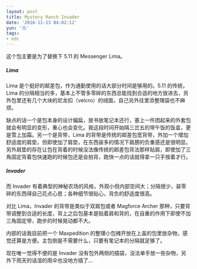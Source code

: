 ```yaml
---
layout: post
title: Mystery Ranch Invader
date: '2016-11-13 04:02:12'
yun: '元'
tags:
- edc
---
```


这个包主要是为了替换下 5.11 的 Messenger Lima。

##### Lima
Lima 是个挺好的邮差包，作为通勤使用的话大部分时间是够用的。5.11 的传统，Lima 的分隔相当的多，基本上不管多零碎的东西总能找到合适的地方放进去，另外包里还有几个大块的尼龙扣（velcro）的绒面，自己另外往里添整理袋也不麻烦。

缺点的话一个是包本身的设计偏扁，放书放笔记本还行，塞上一件团起来的外套包就会有明显的变形，重心也会变化。我这段时间开始隔三岔五的带午饭的饭盒，更是雪上加霜。另一个是背带，Lima 的背带是传统的邮差包宽背带，外加一个增加舒适度的肩垫，但即使加了肩垫，在东西装多的情况下肩膀的负重感还是很明显。另外肩垫的存在让包在背着的时候没法像传统的邮差包背法那样贴肩，即使加了三角固定背着包快速跑的时候包还是会拍背，跑快一点的话就得拿一只手按着才行。

##### Invader
而 Invader 有着典型的神秘农场的风格，外观小但内部空间大；分隔很少，装零碎的东西得自己花点心思；各种细节很贴心，背负的舒适度很高。

对比 Lima，Invader 的背带是类似于双肩包或者 Magforce Archer 那种，只要背带调整到合适的长度，背上之后包基本是贴着肩和背的，在自重的作用下即使不加三角固定带，跑步的时候晃动都不大。

内部的话我目前把一个 Maxpedition 的整理小包摊开放在上盖的包里放杂物，感觉还算是方便。主包倒是不需要什么，只要有笔记本的分隔就足够了。

现在唯一觉得不便的是 Invader 没有包外两侧的插袋，没法单手放一些杂物，另外下雨天的话湿的雨伞也没地方插了…